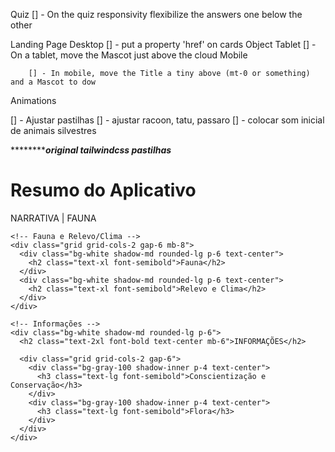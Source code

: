 Quiz
[] - On the quiz responsivity flexibilize the answers one below the other

Landing Page
Desktop
[] - put a property 'href' on cards Object
Tablet
[] - On a tablet, move the Mascot just above the cloud
Mobile

        [] - In mobile, move the Title a tiny above (mt-0 or something) and a Mascot to dow


Animations

[] - Ajustar pastilhas
[] - ajustar racoon, tatu, passaro
[] - colocar som inicial de animais silvestres


*********************original tailwindcss pastilhas*************
<!DOCTYPE html>
<html lang="pt-BR">
<head>
  <meta charset="UTF-8">
  <meta name="viewport" content="width=device-width, initial-scale=1.0">
  <title>Aplicativo Narrativa Fauna</title>
  <script src="https://cdn.tailwindcss.com"></script>
</head>
<body class="bg-gray-100 text-gray-900">

  <div class="max-w-4xl mx-auto p-6">
    <!-- Resumo do aplicativo -->
    <div class="bg-white shadow-md rounded-lg p-6 mb-8">
      <h1 class="text-2xl font-bold mb-4">Resumo do Aplicativo</h1>
      <p class="text-xl">NARRATIVA | FAUNA</p>
    </div>

    <!-- Fauna e Relevo/Clima -->
    <div class="grid grid-cols-2 gap-6 mb-8">
      <div class="bg-white shadow-md rounded-lg p-6 text-center">
        <h2 class="text-xl font-semibold">Fauna</h2>
      </div>
      <div class="bg-white shadow-md rounded-lg p-6 text-center">
        <h2 class="text-xl font-semibold">Relevo e Clima</h2>
      </div>
    </div>

    <!-- Informações -->
    <div class="bg-white shadow-md rounded-lg p-6">
      <h2 class="text-2xl font-bold text-center mb-6">INFORMAÇÕES</h2>

      <div class="grid grid-cols-2 gap-6">
        <div class="bg-gray-100 shadow-inner p-4 text-center">
          <h3 class="text-lg font-semibold">Conscientização e Conservação</h3>
        </div>
        <div class="bg-gray-100 shadow-inner p-4 text-center">
          <h3 class="text-lg font-semibold">Flora</h3>
        </div>
      </div>
    </div>
  </div>

</body>
</html>
